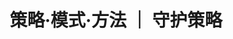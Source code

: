 ---
layout: single
title: 策略·模式·方法 ｜ 守护策略
header:
  overlay_filter: "rgba(99, 183, 175, 0.6)"
  overlay_image: /assets/images/background.jpg
sidebar:
  nav: "models"
permalink: /models/guard-strategic/
---